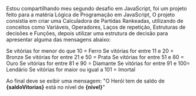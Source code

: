 Estou compartilhando meu segundo desafio em JavaScript, foi um projeto feito para a matéria Lógica de Programação em JavaScript, 
O projeto consistia em criar uma Calculadora de Partidas Rankeadas, utilizando de conceitos como Variáveis, Operadores, Laços de repetição, Estruturas de decisões e Funções, depois utilizar uma estrutura de decisão para apresentar alguma das mensagens abaixo:

Se vitórias for menor do que 10 = Ferro
Se vitórias for entre 11 e 20 = Bronze
Se vitórias for entre 21 e 50 = Prata
Se vitórias for entre 51 e 80 = Ouro
Se vitórias for entre 81 e 90 = Diamante
Se vitórias for entre 91 e 100= Lendário
Se vitórias for maior ou igual a 101 = Imortal

Ao final deve se exibir uma mensagem: "O Herói tem de saldo de **{saldoVitorias}** está no nível de **{nivel}**"
